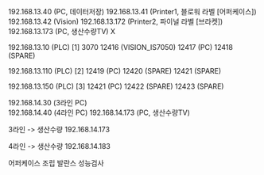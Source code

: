 
192.168.13.40 (PC, 데이터저장)
192.168.13.41 (Printer1, 블로워 라벨 [어퍼케이스])
192.168.13.42 (Vision)
192.168.13.172 (Printer2, 파이널 라벨 [브라켓])
192.168.13.173 (PC, 생산수량TV) X

192.168.13.10 (PLC) [1] 3070
12416 (VISION_IS7050)
12417 (PC)
12418 (SPARE)

192.168.13.110 (PLC) [2]
12419 (PC)
12420 (SPARE)
12421 (SPARE)

192.168.13.150 (PLC) [3]
12421 (PC)
12422 (SPARE)
12423 (SPARE)

192.168.14.30 (3라인 PC)                            
192.168.14.40 (4라인 PC)
192.168.14.173 (PC, 생산수량TV)


3라인 -> 생산수량 
192.168.14.173

4라인 -> 생산수량
192.168.14.183

어퍼케이스 조립  발란스 성능검사
